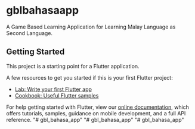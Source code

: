 # gblbahasaapp

A Game Based Learning Application for Learning Malay Language as Second Language.

## Getting Started

This project is a starting point for a Flutter application.

A few resources to get you started if this is your first Flutter project:

- [Lab: Write your first Flutter app](https://flutter.dev/docs/get-started/codelab)
- [Cookbook: Useful Flutter samples](https://flutter.dev/docs/cookbook)

For help getting started with Flutter, view our
[online documentation](https://flutter.dev/docs), which offers tutorials,
samples, guidance on mobile development, and a full API reference.
"# gbl_bahasa_app" 
"# gbl_bahasa_app" 
"# gbl_bahasa_app" 
